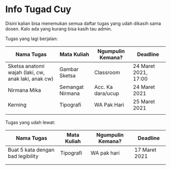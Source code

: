 # Info Tugad Cuy
Disini kalian bisa menemukan semua daftar tugas yang udah dikasih sama dosen. Kalo ada yang kurang bisa kasih tau admin.

Tugas yang lagi berjalan:

| Nama Tugas                                          | Mata Kuliah      | Ngumpulin Kemana? | Deadline             |
| --------------------------------------------------- | ---------------- | ----------------- | -------------------- |
| Sketsa anatomi wajah (laki, cw, anak laki, anak cw) | Gambar Sketsa    | Classroom         | 24 Maret 2021, 17:00 |
| Nirmana Mika                                        | Semangat Nirmana | Acc. Ka dara/ucup | 24 Maret 2021        |
| Kerning                                             | Tipografi        | WA Pak Hari       | 25 Maret 2021        |
|                                                     |                  |                   |                      |

Tugas yang udah lewat:

| Nama Tugas                        | Mata Kuliah | Ngumpulin Kemana? | Deadline      |
| --------------------------------- | ----------- | ----------------- | ------------- |
| Buat 5 kata dengan bad legibility | Tipografi   | WA pak hari       | 17 Maret 2021 |
|                                   |             |                   |               |
|                                   |             |                   |               |

